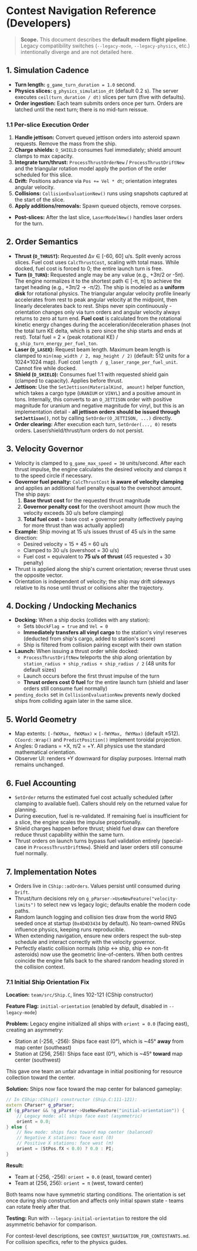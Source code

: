 # Contest Navigation Reference (Developers)

> **Scope.** This document describes the **default modern flight pipeline**. Legacy compatibility switches (`--legacy-mode`, `--legacy-physics`, etc.) intentionally diverge and are not detailed here.

## 1. Simulation Cadence
- **Turn length:** `g_game_turn_duration = 1.0` second.
- **Physics slices:** `g_physics_simulation_dt` (default 0.2 s). The server executes `ceil(turn_duration / dt)` slices per turn (five with defaults).
- **Order ingestion:** Each team submits orders once per turn. Orders are latched until the next turn; there is no mid-turn reissue.

### 1.1 Per-slice Execution Order
1. **Handle jettison:** Convert queued jettison orders into asteroid spawn requests. Remove the mass from the ship.
2. **Charge shields:** `O_SHIELD` consumes fuel immediately; shield amount clamps to max capacity.
3. **Integrate turn/thrust:** `ProcessThrustOrderNew` / `ProcessThrustDriftNew` and the triangular rotation model apply the portion of the order scheduled for this slice.
4. **Drift:** Positions advance via `Pos += Vel * dt`; orientation integrates angular velocity.
5. **Collisions:** `CollisionEvaluationNew()` runs using snapshots captured at the start of the slice.
6. **Apply additions/removals:** Spawn queued objects, remove corpses.
- **Post-slices:** After the last slice, `LaserModelNew()` handles laser orders for the turn.

## 2. Order Semantics
- **Thrust (`O_THRUST`):** Requested Δv ∈ [-60, 60] u/s. Split evenly across slices. Fuel cost uses `CalcThrustCost`, scaling with total mass. While docked, fuel cost is forced to 0; the entire launch turn is free.
- **Turn (`O_TURN`):** Requested angle may be any value (e.g., +3π/2 or -5π). The engine normalizes it to the shortest path ∈ [-π, π] to achieve the target heading (e.g., +3π/2 → -π/2). The ship is modeled as a **uniform disk** for rotational physics. The triangular angular velocity profile linearly accelerates from rest to peak angular velocity at the midpoint, then linearly decelerates back to rest. Ships never spin continuously - orientation changes only via turn orders and angular velocity always returns to zero at turn end. **Fuel cost** is calculated from the rotational kinetic energy changes during the acceleration/deceleration phases (not the total turn KE delta, which is zero since the ship starts and ends at rest). Total fuel = 2 × (peak rotational KE) / `g_ship_turn_energy_per_fuel_ton`.
- **Laser (`O_LASER`):** Request beam length. Maximum beam length is clamped to `min(map_width / 2, map_height / 2)` (default: 512 units for a 1024×1024 map). Fuel cost `length / g_laser_range_per_fuel_unit`. Cannot fire while docked.
- **Shield (`O_SHIELD`):** Consumes fuel 1:1 with requested shield gain (clamped to capacity). Applies before thrust.
- **Jettison:** Use the `SetJettison(MaterialKind, amount)` helper function, which takes a cargo type (`URANIUM` or `VINYL`) and a positive amount in tons. Internally, this converts to an `O_JETTISON` order with positive magnitude for uranium and negative magnitude for vinyl, but this is an implementation detail - **all jettison orders should be issued through `SetJettison()`**, not by calling `SetOrder(O_JETTISON, ...)` directly.
- **Order clearing:** After execution each turn, `SetOrder(..., 0)` resets orders. Laser/shield/thrust/turn orders do not persist.

## 3. Velocity Governor
- Velocity is clamped to `g_game_max_speed = 30` units/second. After each thrust impulse, the engine calculates the desired velocity and clamps it to the speed circle if necessary.
- **Governor fuel penalty:** `CalcThrustCost` **is aware of velocity clamping** and applies an additional fuel penalty equal to the overshoot amount. The ship pays:
  1. **Base thrust cost** for the requested thrust magnitude
  2. **Governor penalty cost** for the overshoot amount (how much the velocity exceeds 30 u/s before clamping)
  3. **Total fuel cost** = base cost + governor penalty (effectively paying for more thrust than was actually applied)
- **Example:** Ship moving at 15 u/s issues thrust of 45 u/s in the same direction:
  - Desired velocity = 15 + 45 = 60 u/s
  - Clamped to 30 u/s (overshoot = 30 u/s)
  - Fuel cost = equivalent to **75 u/s of thrust** (45 requested + 30 penalty)
- Thrust is applied along the ship's current orientation; reverse thrust uses the opposite vector.
- Orientation is independent of velocity; the ship may drift sideways relative to its nose until thrust or collisions alter the trajectory.

## 4. Docking / Undocking Mechanics
- **Docking:** When a ship docks (collides with any station):
  - Sets `bDockFlag = true` and `Vel = 0`
  - **Immediately transfers all vinyl cargo** to the station's vinyl reserves (deducted from ship's cargo, added to station's score)
  - Ship is filtered from collision pairing except with their own station
- **Launch:** When issuing a thrust order while docked:
  - `ProcessThrustDriftNew` teleports the ship along orientation by `station_radius + ship_radius + ship_radius / 2` (48 units for default sizes)
  - Launch occurs before the first thrust impulse of the turn
  - **Thrust orders cost 0 fuel** for the entire launch turn (shield and laser orders still consume fuel normally)
- `pending_docks` set in `CollisionEvaluationNew` prevents newly docked ships from colliding again later in the same slice.

## 5. World Geometry
- Map extents: `[-fWXMax, fWXMax)` × `[-fWYMax, fWYMax)` (default ±512). `CCoord::Wrap()` and `PredictPosition()` implement toroidal projection.
- Angles: 0 radians = +X, π/2 = +Y. All physics use the standard mathematical orientation.
- Observer UI: renders +Y downward for display purposes. Internal math remains unchanged.

## 6. Fuel Accounting
- `SetOrder` returns the estimated fuel cost actually scheduled (after clamping to available fuel). Callers should rely on the returned value for planning.
- During execution, fuel is re-validated. If remaining fuel is insufficient for a slice, the engine scales the impulse proportionally.
- Shield charges happen before thrust; shield fuel draw can therefore reduce thrust capability within the same turn.
- Thrust orders on launch turns bypass fuel validation entirely (special-case in `ProcessThrustDriftNew`). Shield and laser orders still consume fuel normally.

## 7. Implementation Notes
- Orders live in `CShip::adOrders`. Values persist until consumed during `Drift`.
- Thrust/turn decisions rely on `g_pParser->UseNewFeature("velocity-limits")` to select new vs legacy logic; defaults enable the modern code paths.
- Random launch logging and collision ties draw from the world RNG seeded once at startup (`0x4D4D3434` by default). No team-owned RNGs influence physics, keeping runs reproducible.
- When extending navigation, ensure new orders respect the sub-step schedule and interact correctly with the velocity governor.
- Perfectly elastic collision normals (ship ↔ ship, ship ↔ non-fit asteroids) now use the geometric line-of-centers. When both centres coincide the engine falls back to the shared random heading stored in the collision context.

### 7.1 Initial Ship Orientation Fix

**Location:** `team/src/Ship.C`, lines 102-121 (CShip constructor)

**Feature Flag:** `initial-orientation` (enabled by default, disabled in `--legacy-mode`)

**Problem:** Legacy engine initialized all ships with `orient = 0.0` (facing east), creating an asymmetry:
- Station at (-256, -256): Ships face east (0°), which is ~45° **away** from map center (southeast)
- Station at (256, 256): Ships face east (0°), which is ~45° **toward** map center (southwest)

This gave one team an unfair advantage in initial positioning for resource collection toward the center.

**Solution:** Ships now face toward the map center for balanced gameplay:
```cpp
// In CShip::CShip() constructor (Ship.C:111-121):
extern CParser* g_pParser;
if (g_pParser && !g_pParser->UseNewFeature("initial-orientation")) {
    // Legacy mode: all ships face east (asymmetric)
    orient = 0.0;
} else {
    // New mode: ships face toward map center (balanced)
    // Negative X stations: face east (0)
    // Positive X stations: face west (π)
    orient = (StPos.fX < 0.0) ? 0.0 : PI;
}
```

**Result:**
- Team at (-256, -256): `orient = 0.0` (east, toward center)
- Team at (256, 256): `orient = π` (west, toward center)

Both teams now have symmetric starting conditions. The orientation is set once during ship construction and affects only initial spawn state - teams can rotate freely after that.

**Testing:** Run with `--legacy-initial-orientation` to restore the old asymmetric behavior for comparison.

For contest-level descriptions, see `CONTEST_NAVIGATION_FOR_CONTESTANTS.md`. For collision specifics, refer to the physics guides.

